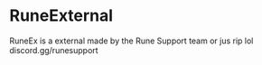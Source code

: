 # RuneExternal
RuneEx is a external made by the Rune Support team or jus rip lol discord.gg/runesupport

